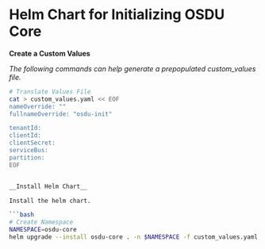 # Helm Chart for Initializing OSDU Core

__Create a Custom Values__

_The following commands can help generate a prepopulated custom_values file._
```bash
# Translate Values File
cat > custom_values.yaml << EOF
nameOverride: ""
fullnameOverride: "osdu-init"

tenantId: 
clientId: 
clientSecret: 
serviceBus: 
partition: 
EOF


__Install Helm Chart__

Install the helm chart.

```bash
# Create Namespace
NAMESPACE=osdu-core
helm upgrade --install osdu-core . -n $NAMESPACE -f custom_values.yaml
```
